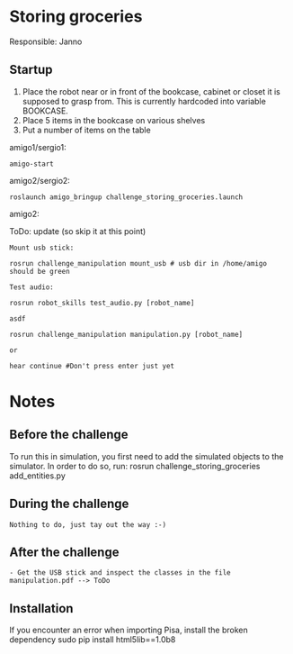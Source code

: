 # Storing groceries

Responsible: Janno

## Startup

1. Place the robot near or in front of the bookcase, cabinet or closet it is supposed to grasp from. This is currently hardcoded into variable BOOKCASE.
2. Place 5 items in the bookcase on various shelves
3. Put a number of items on the table

amigo1/sergio1:

    amigo-start

amigo2/sergio2:

    roslaunch amigo_bringup challenge_storing_groceries.launch

amigo2:

ToDo: update (so skip it at this point)

    Mount usb stick:

    rosrun challenge_manipulation mount_usb # usb dir in /home/amigo should be green

    Test audio:

    rosrun robot_skills test_audio.py [robot_name]

    asdf

    rosrun challenge_manipulation manipulation.py [robot_name]

    or

    hear continue #Don't press enter just yet

# Notes

Before the challenge
--------------------
To run this in simulation, you first need to add the simulated objects to the simulator. In order to do so, run:
rosrun challenge_storing_groceries add_entities.py

During the challenge
--------------------

    Nothing to do, just tay out the way :-)

After the challenge
-------------------

    - Get the USB stick and inspect the classes in the file manipulation.pdf --> ToDo

Installation
------------

If you encounter an error when importing Pisa, install the broken dependency
sudo pip install html5lib==1.0b8
